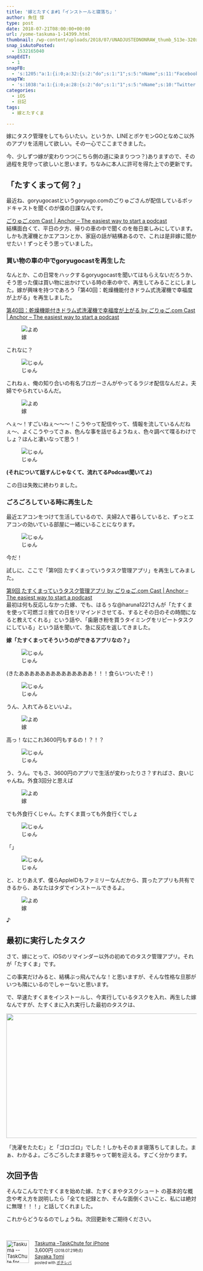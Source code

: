 ```yaml
---
title: '嫁とたすくま#1「インストールと寝落ち」'
author: 魚住 惇
type: post
date: 2018-07-21T08:00:00+00:00
url: /yome-taskuma-1-14399.html
thumbnail: /wp-content/uploads/2018/07/UNADJUSTEDNONRAW_thumb_513e-320x180.jpg
snap_isAutoPosted:
  - 1532165040
snapEdIT:
  - 1
snapFB:
  - 's:1205:"a:1:{i:0;a:32:{s:2:"do";s:1:"1";s:5:"nName";s:11:"Facebook #0";s:9:"msgFormat";s:51:"ブログを更新しました！%TITLE% %SITENAME%";s:6:"appKey";s:35:"x5g9aw2d4v22454x2w294d444a4p2b4u2z2";s:6:"appSec";s:69:"d3h0au284x2i5b4s224h5e414a4p2m5z2y2u2k584x24474e4w2p2y2d4w244q2748484";s:8:"postType";s:1:"A";s:8:"apiToUse";s:4:"fbfb";s:7:"fltrsOn";i:0;s:5:"fltrs";a:0:{}s:7:"proxyOn";i:0;s:7:"useSURL";i:0;s:1:"v";i:350;s:3:"tpt";s:0:"";s:4:"pgID";s:32:"627487850654942_1988554811214899";s:6:"imgUpl";s:1:"T";s:10:"riComments";i:0;s:12:"riCommentsAA";i:0;s:5:"proxy";a:2:{s:5:"proxy";s:0:"";s:2:"up";s:0:"";}s:9:"wpImgSize";s:4:"full";s:5:"glpid";s:0:"";s:4:"uMsg";s:0:"";s:11:"accessToken";s:175:"EAAMjGZBx2DIABAK9Shrq8A1facZBzmI7j4gQptvfrvrC0QRXFBjndKxoJdk1x3YCLY5zT01ivVoEhYZCv0wO4N4WlEb8wNRBgIgy8OvpQQfV1zmMs4Tfgs9r2rrWnoya0gsx9AgvoAlPCKCha6ZAYq5mszCg54MRDGptJQ0xegZDZD";s:8:"authUser";s:15:"627487850654942";s:12:"authUserName";s:10:"Jun Uozumi";s:8:"isPosted";s:1:"1";s:7:"postURL";s:62:"http://www.facebook.com/627487850654942/posts/1988554811214899";s:5:"pDate";s:19:"2018-07-21 09:24:00";s:9:"isAutoImg";s:1:"A";s:8:"imgToUse";s:0:"";s:9:"isAutoURL";s:1:"A";s:8:"urlToUse";s:0:"";s:4:"doFB";i:0;}}";'
snapTW:
  - 's:1038:"a:1:{i:0;a:28:{s:2:"do";s:1:"1";s:5:"nName";s:10:"Twitter #0";s:9:"msgFormat";s:40:"記事を書きました: %TITLE%  %URL%";s:6:"appKey";s:55:"x5g9a2494h465u554l434265454e306b4j4m474q3o3w5r4h3a3b4r3";s:6:"appSec";s:105:"d3h0ak37413l546f4u25615i4n4j3p4w384o305r3l336s5d4i4n4u3q354p3u2o4p433o50325b4m4f4r3s463t454y534r3s3l57406";s:7:"fltrsOn";i:0;s:5:"fltrs";a:0:{}s:7:"proxyOn";i:0;s:7:"useSURL";i:0;s:1:"v";i:350;s:5:"twURL";s:29:"https://twitter.com/jun3010me";s:11:"accessToken";s:50:"67790051-Zy1o3Z7D9ONCVqKqdP2QPAIhGVwkCADeltfZN9dth";s:14:"accessTokenSec";s:45:"k94u64BhC2TPT95vmy98nXsz1WUVhQEFSW2qnZM46Q5z1";s:5:"tw140";i:0;s:10:"riComments";i:0;s:11:"riCommentsM";i:0;s:12:"riCommentsAA";i:0;s:8:"attchImg";s:1:"1";s:9:"wpImgSize";s:4:"full";s:8:"isPosted";s:1:"1";s:4:"pgID";s:19:"1020600274354765824";s:7:"postURL";s:56:"https://twitter.com/jun3010me/status/1020600274354765824";s:5:"pDate";s:19:"2018-07-21 09:24:02";s:9:"isAutoImg";s:1:"A";s:8:"imgToUse";s:0:"";s:9:"isAutoURL";s:1:"A";s:8:"urlToUse";s:0:"";s:4:"doTW";i:0;}}";'
categories:
  - iOS
  - 日記
tags:
  - 嫁とたすくま

---
```

嫁にタスク管理をしてもらいたい。というか、LINEとポケモンGOとなめこ以外のアプリを活用して欲しい。その一心でここまできました。

今、少しずつ嫁が変わりつつ(こちら側の道に染まりつつ？)ありますので、その過程を見守って欲しいと思います。ちなみに本人に許可を得た上での更新です。

## 「たすくまって何？」

最近ね、goryugocastというgoryugo.comのごりゅごさんが配信しているポッドキャストを聞くのが僕の日課なんです。

<a href="https://anchor.fm/goryugocom" target="_blank" rel="noopener">ごりゅご.com Cast | Anchor &#8211; The easiest way to start a podcast</a>  
結構面白くて、平日の夕方、帰りの車の中で聞くのを毎日楽しみにしています。しかも洗濯機とかエアコンとか、家庭の話が結構あるので、これは是非嫁に聞かせたい！ずっとそう思っていました。

### 買い物の車の中でgoryugocastを再生した

なんとか、この日常をハックするgoryugocastを聞いてはもらえないだろうか、そう思った僕は買い物に出かけている時の車の中で、再生してみることにしました。嫁が興味を持つであろう「第40回：乾燥機能付きドラム式洗濯機で幸福度が上がる」を再生しました。

<a href="https://anchor.fm/goryugocom/episodes/40-e1l0cl" target="_blank" rel="noopener">第40回：乾燥機能付きドラム式洗濯機で幸福度が上がる by ごりゅご.com Cast | Anchor &#8211; The easiest way to start a podcast</a>

<div class="voice">
  <figure class="voice-img-right"><img decoding="async" src="http://jun3010.me/files/yomes.jpg" alt="よめ" /><figcaption class="voice-img-description">嫁</figcaption></figure> 
  
  <div class="voice-text-left">
    <p class="voice-text">
      これなに？
    </p>
  </div>
</div>

<div class="voice">
  <figure class="voice-img-left"> <img decoding="async" src="http://jun3010.me/files/juns.jpg" alt="じゅん" /><figcaption class="voice-img-description">じゅん</figcaption></figure> 
  
  <div class="voice-text-right">
    <p class="voice-text">
      これねぇ、俺の知り合いの有名ブロガーさんがやってるラジオ配信なんだよ。夫婦でやられているんだ。
    </p>
  </div>
</div>

<div class="voice">
  <figure class="voice-img-right"> <img decoding="async" src="http://jun3010.me/files/yomes.jpg" alt="よめ" /><figcaption class="voice-img-description">嫁</figcaption></figure> 
  
  <div class="voice-text-left">
    <p class="voice-text">
      へぇ〜！すごいねぇ〜〜〜！こうやって配信やって、情報を流しているんだねぇ〜、よくこうやってさぁ、色んな事を話せるようねぇ、色々調べて喋るわけでしょ？ほんと凄いなって思う！
    </p>
  </div>
</div>

<div class="voice">
  <figure class="voice-img-left"> <img decoding="async" src="http://jun3010.me/files/juns.jpg" alt="じゅん" /><figcaption class="voice-img-description">じゅん</figcaption></figure> 
  
  <div class="voice-text-right">
    <p class="voice-text">
      <strong>(それについて話すんじゃなくて、流れてるPodcast聞いてよ)</strong>
    </p>
  </div>
</div>

この日は失敗に終わりました。

### ごろごろしている時に再生した

最近エアコンをつけて生活しているので、夫婦2人で暮らしていると、ずっとエアコンの効いている部屋に一緒にいることになります。

<div class="voice">
  <figure class="voice-img-left"> <img decoding="async" src="http://jun3010.me/files/juns.jpg" alt="じゅん" /><figcaption class="voice-img-description">じゅん</figcaption></figure> 
  
  <div class="voice-text-right">
    <p class="voice-text">
      今だ！
    </p>
  </div>
</div>

試しに、ここで「第9回 たすくまっていうタスク管理アプリ」を再生してみました。

<a href="https://anchor.fm/goryugocom/episodes/9-e1dalo" target="_blank" rel="noopener">第9回 たすくまっていうタスク管理アプリ by ごりゅご.com Cast | Anchor &#8211; The easiest way to start a podcast</a>  
最初は何も反応しなかった嫁、でも、はるぅな@haruna1221さんが「たすくまを使って可燃ゴミ捨ての日をリマインドさせてる、するとその日のその時間になると教えてくれる」という話や、「歯磨き粉を買うタイミングをリピートタスクにしている」という話を聞いて、急に反応を返してきました。

**嫁「たすくまってそういうのができるアプリなの？」**

<div class="voice">
  <figure class="voice-img-left"> <img decoding="async" src="http://jun3010.me/files/juns.jpg" alt="じゅん" /><figcaption class="voice-img-description">じゅん</figcaption></figure> 
  
  <div class="voice-text-right">
    <p class="voice-text">
      (きたああああああああああああああ！！！食らいついたぞ！)
    </p>
  </div>
</div>

<div class="voice">
  <figure class="voice-img-left"> <img decoding="async" src="http://jun3010.me/files/juns.jpg" alt="じゅん" /><figcaption class="voice-img-description">じゅん</figcaption></figure> 
  
  <div class="voice-text-right">
    <p class="voice-text">
      うん、入れてみるといいよ。
    </p>
  </div>
</div>

<div class="voice">
  <figure class="voice-img-right"> <img decoding="async" src="http://jun3010.me/files/yomes.jpg" alt="よめ" /><figcaption class="voice-img-description">嫁</figcaption></figure> 
  
  <div class="voice-text-left">
    <p class="voice-text">
      高っ！なにこれ3600円もするの！？！？
    </p>
  </div>
</div>

<div class="voice">
  <figure class="voice-img-left"> <img decoding="async" src="http://jun3010.me/files/juns.jpg" alt="じゅん" /><figcaption class="voice-img-description">じゅん</figcaption></figure> 
  
  <div class="voice-text-right">
    <p class="voice-text">
      う、うん。でもさ、3600円のアプリで生活が変わったりさ？すればさ、良いじゃんね。外食3回分と思えば
    </p>
  </div>
</div>

<div class="voice">
  <figure class="voice-img-right"> <img decoding="async" src="http://jun3010.me/files/yomes.jpg" alt="よめ" /><figcaption class="voice-img-description">嫁</figcaption></figure> 
  
  <div class="voice-text-left">
    <p class="voice-text">
      でも外食行くじゃん。たすくま買っても外食行くでしょ
    </p>
  </div>
</div>

<div class="voice">
  <figure class="voice-img-left"> <img decoding="async" src="http://jun3010.me/files/juns.jpg" alt="じゅん" /><figcaption class="voice-img-description">じゅん</figcaption></figure> 
  
  <div class="voice-text-right">
    <p class="voice-text">
      「」
    </p>
  </div>
</div>

<div class="voice">
  <figure class="voice-img-left"> <img decoding="async" src="http://jun3010.me/files/juns.jpg" alt="じゅん" /><figcaption class="voice-img-description">じゅん</figcaption></figure> 
  
  <div class="voice-text-right">
    <p class="voice-text">
      と、とりあえず、僕らAppleIDもファミリーなんだから、買ったアプリも共有できるから、あなたはタダでインストールできるよ。
    </p>
  </div>
</div>

<div class="voice">
  <figure class="voice-img-right"> <img decoding="async" src="http://jun3010.me/files/yomes.jpg" alt="よめ" /><figcaption class="voice-img-description">嫁</figcaption></figure> 
  
  <div class="voice-text-left">
    <p class="voice-text">
      ♪
    </p>
  </div>
</div>

## 最初に実行したタスク

さて、嫁にとって、iOSのリマインダー以外の初めてのタスク管理アプリ。それが「たすくま」です。

この事実だけみると、結構ぶっ飛んでんな！と思いますが、そんな性格な旦那がいつも隣にいるのでしゃーないと思います。

で、早速たすくまをインストールし、今実行しているタスクを入れ、再生した嫁なんですが、たすくまに入れ実行した最初のタスクは、

<img decoding="async" loading="lazy" class="alignnone size-full wp-image-14398" src="/wp-content/uploads/2018/07/Image-2018-07-19-14-17.jpeg" width="750" height="330"  sizes="(max-width: 750px) 100vw, 750px" /> 

「洗濯をたたむ」と「ゴロゴロ」でした！しかもそのまま寝落ちしてました。まぁ、わかるよ。ごろごろしたまま寝ちゃって朝を迎える。すごく分かります。

## 次回予告

そんなこんなでたすくまを始めた嫁、たすくまやタスクシュート の基本的な概念や考え方を説明したら「全てを記録とか、そんな面倒くさいこと、私には絶対に無理！！！」と話してくれました。

これからどうなるのでしょうね。次回更新をご期待ください。

<div class="pochireba" style="text-align: left; font-size: small; padding: 20px 0; zoom: 1; overflow: hidden;">
  <p>
    <a href="https://itunes.apple.com/jp/app/taskuma-taskchute-for-iphone/id896335635?mt=8&uo=4&at=11l7gE" target="_blank" rel="noopener"><img decoding="async" loading="lazy" class="pochi_img" style="float: left; margin: 0 15px 0 0; width: 60px; height: 60px;" src="https://is1-ssl.mzstatic.com/image/thumb/Purple118/v4/a1/20/15/a12015f2-d0fa-b9bc-c15e-d4ce44e8b327/source/60x60bb.jpg" alt="Taskuma --TaskChute for iPhone" width="60" height="60" /></a>
  </p>
  
  <div class="pochi_info" style="text-align: left; zoom: 1; overflow: hidden;">
    <div class="pochi_name">
      <a href="https://itunes.apple.com/jp/app/taskuma-taskchute-for-iphone/id896335635?mt=8&uo=4&at=11l7gE" target="_blank" rel="noopener">Taskuma &#8211;TaskChute for iPhone</a>
    </div>
    <div class="pochi_price" style="display: inline;">
      3,600円
    </div>
    <div class="pochi_time" style="font-size: x-small; display: inline;">
      (2018.07.21時点)
    </div>
    <div class="pochi_seller">
      <a href="https://itunes.apple.com/jp/developer/sayaka-tomi/id896335638?uo=4&at=11l7gE" target="_blank" rel="noopener">Sayaka Tomi</a>
    </div>
    <div class="pochi_post" style="font-size: x-small;">
      posted with <a href="http://pochireba.com" target="_blank" rel="nofollow noopener">ポチレバ</a>
    </div>
  </div>
  <div class="pochireba-footer" style="clear: left;">
  </div>
</div>